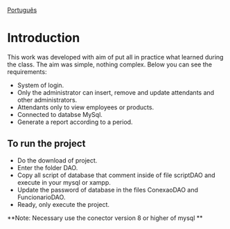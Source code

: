 [Português](README.MD)


# Introduction 

This work was developed with aim of put all in practice what learned during the class. The aim was simple, nothing complex.
Below you can see the requirements:
- System of login.
- Only the administrator can insert, remove and update attendants and other administrators. 
- Attendants only to view employees or products.
- Connected to databse MySql.
- Generate a report according to a period.

## To run the project

- Do the download of project.
- Enter the folder DAO.
- Copy all script of database that comment inside of file scriptDAO and execute in your mysql or xampp.
- Update the password of database in the files ConexaoDAO and FuncionarioDAO.
- Ready, only execute the project.

**Note: Necessary use the conector version 8 or higher of mysql **
